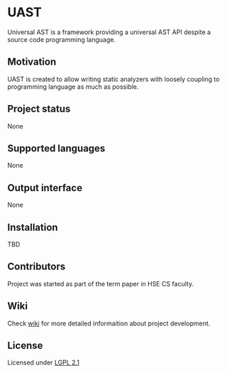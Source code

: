 # UAST

Universal AST is a framework providing a universal AST API despite a source code programming language.

## Motivation
UAST is created to allow writing static analyzers with loosely coupling to programming language as much as possible.

## Project status
None

## Supported languages
None

## Output interface
None

## Installation
TBD

## Contributors
Project was started as part of the term paper in HSE CS faculty.

## Wiki
Check [wiki](https://github.com/aravij/uast/wiki) for more detailed informaition about project development.

## License
Licensed under [LGPL 2.1](https://github.com/aravij/uast/blob/master/LICENSE)
